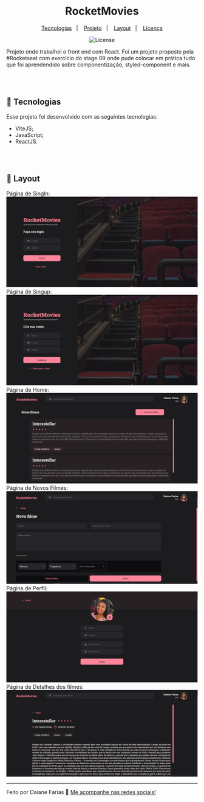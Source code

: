 <h1 align="center"> RocketMovies </h1>

<p align="center">
  <a href="#-tecnologias">Tecnologias</a>&nbsp;&nbsp;&nbsp;|&nbsp;&nbsp;&nbsp;
  <a href="#-projeto">Projeto</a>&nbsp;&nbsp;&nbsp;|&nbsp;&nbsp;&nbsp;
  <a href="#-layout">Layout</a>&nbsp;&nbsp;&nbsp;|&nbsp;&nbsp;&nbsp;
  <a href="#memo-licença">Licença</a>
</p>

<p align="center">
  <img alt="License" src="https://img.shields.io/static/v1?label=license&message=MIT&color=49AA26&labelColor=000000">
</p>

<p>
  Projeto onde trabalhei o front end com React. Foi um projeto proposto pela #Rocketseat com exercício do stage 09 onde pude colocar em prática tudo que foi aprendendido sobre componentização, styled-component e mais.
</p>

<br>
<br>

## 🚀 Tecnologias

Esse projeto foi desenvolvido com as seguintes tecnologias:

- ViteJS;
- JavaScript;
- ReactJS.

<br>
<br>

## 🔖 Layout
Página de SingIn:
![prewiew](01singin.PNG)
Página de Singup:
![prewiew](02singup.PNG)
Página de Home:
![prewiew](03home.PNG)
Página de Novos Filmes:
![prewiew](04new.PNG)
Página de Perfil:
![prewiew](05profile.PNG)
Página de Detalhes dos filmes:
![prewiew](06details.PNG)

---
Feito por Daiane Farias 👋  [Me acompanhe nas redes sociais!](https://daiaanebarbosaf.github.io/rocketlinks/)
